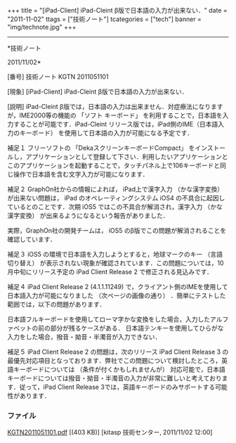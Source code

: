﻿+++
title = "[iPad-Client] iPad-Cleint β版で日本語の入力が出来ない．"
date = "2011-11-02"
ttags = ["技術ノート"]
tcategories = ["tech"]
banner = "img/technote.jpg"
+++

-----------------------------------------------------------------------------------------------------------------------------

*技術ノート

2011/11/02*


[番号]
技術ノート KGTN 2011051101

[現象]
[iPad-Client] iPad-Cleint β版で日本語の入力が出来ない．

[説明]
iPad-Cleint
β版では，日本語の入力は出来ません．対症療法になりますが，IME2000等の機能の
「ソフト キーボード」
を利用することで，日本語を入力することが可能です．iPad-Cleint
リリース版では，iPad側のIME（日本語入力のキーボード）
を使用して日本語の入力が可能になる予定です．

補足１
フリーソフトの 「DekaスクリーンキーボードCompact」
をインストールし，アプリケーションとして登録して下さい．利用したいアプリケーションとこのアプリケーションを起動することで，タッチパネル上で106キーボードと同じ操作で日本語を含む文字入力が可能になります．

補足２
GraphOn社からの情報によれば， iPad上で漢字入力 （かな漢字変換）
が出来ない問題は， iPad のオペレーティングシステム iOS4
の不具合に起因しているとのことです．次期 iOS5
ではこの不具合が解消され，漢字入力 （かな漢字変換）
が出来るようになるという報告がありました．

実際，GraphOn社の開発チームは， iOS5
のβ版でこの問題が解消されることを確認しています．

補足３
iOS5 の環境で日本語を入力しようとすると，地球マークのキー
（言語切り替え）
が表示されない現象が確認されています．この問題については，10月中旬にリリース予定の
iPad Client Release 2 で修正される見込みです．

補足４
iPad Client Release 2 (4.1.1.11249)
で，クライアント側のIMEを使用して日本語入力が可能になりました
（次ページの画像の通り）
．簡単にテストした範囲では，以下の問題があります．

日本語フルキーボードを使用してローマ字かな変換をした場合，入力したアルファベットの前の部分が残るケースがある．
日本語テンキーを使用してひらがな入力をした場合，撥音・拗音・半濁音が入力できない．

補足５
iPad Client Release 2 の問題は，次のリリース iPad Client Release 3
の最優先対応項目となっております．弊社でこの問題について検討したところ，英語キーボードについては
（条件が付くかもしれませんが）
対応可能で，日本語キーボードについては撥音・拗音・半濁音の入力が非常に難しいと考えております．従って，iPad
Client Release 3では，英語キーボードのみサポートする可能性があります．


### ファイル

 
 


[KGTN2011051101.pdf](http://techreport.kitasp.net/attachments/download/552/KGTN2011051101.pdf)
 [(403 KB)] [kitasp 技術センター, 2011/11/02
12:00]


 


 

